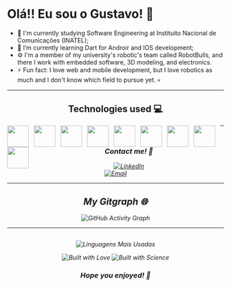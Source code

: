 # Olá!! Eu sou o Gustavo! 👋

- 🔭 I'm currently studying Software Engineering at Instituito Nacional de Comunicações (INATEL);
- 🌱 I’m currently learning Dart for Androir and IOS development;
- ⚙️ I'm a member of my university's robotic's team called RobotBulls, and there I work with embedded software, 3D modeling, and electronics.
- ⚡ Fun fact: I love web and mobile development, but I love robotics as much and I don't know which field to pursue yet. 💀

---

<div align="center">
  
## Technologies used 💻 


<link rel="stylesheet" type='text/css' href="https://cdn.jsdelivr.net/gh/devicons/devicon@latest/devicon.min.css" >
            <i class="devicon-androidstudio-plain"><i>
            <img src="https://cdn.jsdelivr.net/gh/devicons/devicon@latest/icons/cplusplus/cplusplus-original.svg" width="50" style="float: left; margin-right: 12px;"> 
            <img src="https://cdn.jsdelivr.net/gh/devicons/devicon@latest/icons/python/python-original.svg" width="50" style="float: left; margin-right: 12px;">  
            <img src="https://cdn.jsdelivr.net/gh/devicons/devicon@latest/icons/flutter/flutter-original.svg" width="50" style="float: left; margin-right: 12px;">
            <img src="https://cdn.jsdelivr.net/gh/devicons/devicon@latest/icons/javascript/javascript-original.svg" width="50" style="float: left; margin-right: 12px;">
            <img src="https://cdn.jsdelivr.net/gh/devicons/devicon@latest/icons/html5/html5-original.svg" width="50" style="float: left; margin-right: 12px;">
            <img src="https://cdn.jsdelivr.net/gh/devicons/devicon@latest/icons/css3/css3-original.svg" width="50" style="float: left; margin-right: 12px;">
            <img src="https://cdn.jsdelivr.net/gh/devicons/devicon@latest/icons/androidstudio/androidstudio-original.svg" width="50" style="float: left; margin-right: 12px;">  
            <img src="https://cdn.jsdelivr.net/gh/devicons/devicon@latest/icons/apple/apple-original.svg" width="50" style="float: left; margin-right: 12px;">
            <img src="https://cdn.jsdelivr.net/gh/devicons/devicon@latest/icons/vscode/vscode-original.svg" width="50" style="float: left; margin-right: 12px;">

</div>

---

<div align="center">

### Contact me! 🚀

[![LinkedIn](https://img.shields.io/badge/LinkedIn-0077B5?style=for-the-badge&logo=linkedin&logoColor=white)](https://www.linkedin.com/in/gustavo-bellini/)  
[![Email](https://img.shields.io/badge/Email-gustavo.bellini%40ges.inatel.br-%23333?style=for-the-badge&logo=gmail)](mailto:gustavo.bellini@ges.inatel.br)  

</div>

---

<div align="center">

## My Gitgraph 🌐


![GitHub Activity Graph](https://github-readme-activity-graph.vercel.app/graph?username=GusTavo4000&theme=github-compact)

</div>

---

## 

<div align="center">
  
![Linguagens Mais Usadas](https://github-readme-stats.vercel.app/api/top-langs/?username=GusTavo4000&theme=blue-green)

![Built with Love](http://ForTheBadge.com/images/badges/built-with-love.svg)
![Built with Science](http://ForTheBadge.com/images/badges/built-with-science.svg)

### Hope you enjoyed! 🫡

</div>          
            
          
          
